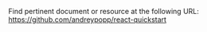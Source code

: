 Find pertinent document or resource at the following URL:
https://github.com/andreypopp/react-quickstart
